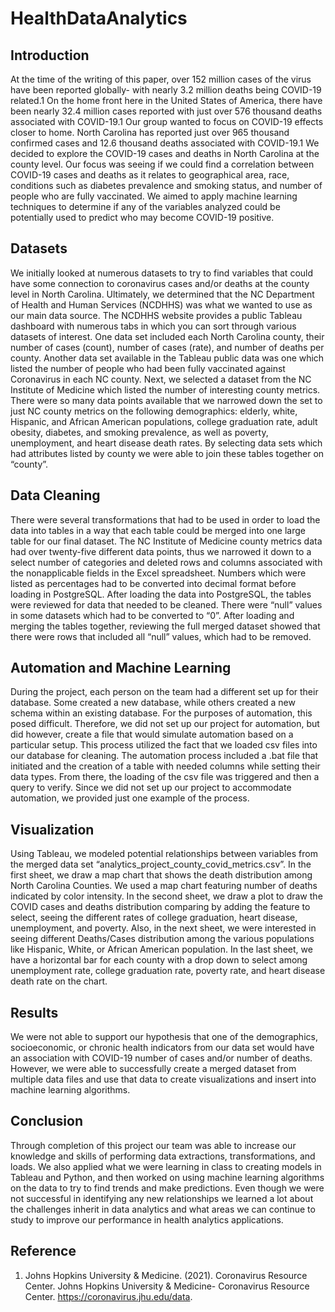 # HealthDataAnalytics


## Introduction
At the time of the writing of this paper, over 152 million cases of the virus have been reported globally- with nearly 3.2 million deaths being COVID-19 related.1 On the home front here in the United States of America, there have been nearly 32.4 million cases reported with just over 576 thousand deaths associated with COVID-19.1 Our group wanted to focus on COVID-19 effects closer to home. North Carolina has reported just over 965 thousand confirmed cases and 12.6 thousand deaths associated with COVID-19.1 We decided to explore the COVID-19 cases and deaths in North Carolina at the county level. Our focus was seeing if we could find a correlation between COVID-19 cases and deaths as it relates to geographical area, race, conditions such as diabetes prevalence and smoking status, and number of people who are fully vaccinated. We aimed to apply machine learning techniques to determine if any of the variables analyzed could be potentially used to predict who may become COVID-19 positive.
## Datasets
We initially looked at numerous datasets to try to find variables that could have some connection to coronavirus cases and/or deaths at the county level in North Carolina. Ultimately, we determined that the NC Department of Health and Human Services (NCDHHS) was what we wanted to use as our main data source. The NCDHHS website provides a public Tableau dashboard with numerous tabs in which you can sort through various datasets of interest. One data set included each North Carolina county, their number of cases (count), number of cases (rate), and number of deaths per county. Another data set available in the Tableau public data was one which listed the number of people who had been fully vaccinated against Coronavirus in each NC county. Next, we selected a dataset from the NC Institute of Medicine which listed the number of interesting county metrics. There were so many data points available that we narrowed down the set to just NC county metrics on the following demographics: elderly, white, Hispanic, and African American populations, college graduation rate, adult obesity, diabetes, and smoking prevalence, as well as poverty, unemployment, and heart disease death rates. By selecting data sets which had attributes listed by county we were able to join these tables together on “county”.
## Data Cleaning
There were several transformations that had to be used in order to load the data into tables in a way that each table could be merged into one large table for our final dataset. The NC Institute of Medicine county metrics data had over twenty-five different data points, thus we narrowed it down to a select number of categories and deleted rows and columns associated with the nonapplicable fields in the Excel spreadsheet. Numbers which were listed as percentages had to be converted into decimal format before loading in PostgreSQL. After loading the data into PostgreSQL, the tables were reviewed for data that needed to be cleaned. There were “null” values in some datasets which had to be converted to “0”. After loading and merging the tables together, reviewing the full merged dataset showed that there were rows that included all “null” values, which had to be removed. 
## Automation and Machine Learning
During the project, each person on the team had a different set up for their database. Some created a new database, while others created a new schema within an existing database. For the purposes of automation, this posed difficult. Therefore, we did not set up our project for automation, but did however, create a file that would simulate automation based on a particular setup. This process utilized the fact that we loaded csv files into our database for cleaning. The automation process included a .bat file that initiated and the creation of a table with needed columns while setting their data types. From there, the loading of the csv file was triggered and then a query to verify. Since we did not set up our project to accommodate automation, we provided just one example of the process.
## Visualization
Using Tableau, we modeled potential relationships between variables from the merged data set “analytics_project_county_covid_metrics.csv”. In the first sheet, we draw a map chart that shows the death distribution among North Carolina Counties. We used a map chart featuring number of deaths indicated by color intensity. In the second sheet, we draw a plot to draw the COVID cases and deaths distribution comparing by adding the feature to select, seeing the different rates of college graduation, heart disease, unemployment, and poverty. Also, in the next sheet, we were interested in seeing different Deaths/Cases distribution among the various populations like Hispanic, White, or African American population. In the last sheet, we have a horizontal bar for each county with a drop down to select among unemployment rate, college graduation rate, poverty rate, and heart disease death rate on the chart.
## Results
We were not able to support our hypothesis that one of the demographics, socioeconomic, or chronic health indicators from our data set would have an association with COVID-19 number of cases and/or number of deaths. However, we were able to successfully create a merged dataset from multiple data files and use that data to create visualizations and insert into machine learning algorithms. 
## Conclusion
Through completion of this project our team was able to increase our knowledge and skills of performing data extractions, transformations, and loads. We also applied what we were learning in class to creating models in Tableau and Python, and then worked on using machine learning algorithms on the data to try to find trends and make predictions. Even though we were not successful in identifying any new relationships we learned a lot about the challenges inherit in data analytics and what areas we can continue to study to improve our performance in health analytics applications.

## Reference
1.	Johns Hopkins University & Medicine. (2021). Coronavirus Resource Center. Johns Hopkins University & Medicine- Coronavirus Resource Center. https://coronavirus.jhu.edu/data.

